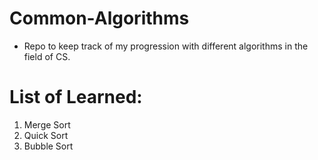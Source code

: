 # Common-Algorithms

* Repo to keep track of my progression with different algorithms in the field of CS.


# List of Learned:

1. Merge Sort
2. Quick Sort
3. Bubble Sort
